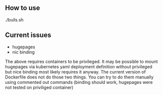 ## How to use

./buils.sh

## Current issues

* hugepages
* nic binding

The above requires containers to be privileged. It may be possible to mount hugepages via kubernetes yaml deployment definition without privileged but nice binding most likely requires it anyway.
The current version of Dockerfile does not do those two things. You can try to do them manually using commented out commands (binding should work, hugepages were not tested on priviliged container)